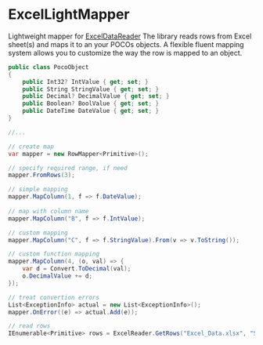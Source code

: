 # ExcelLightMapper
Lightweight mapper for [ExcelDataReader](https://github.com/ExcelDataReader/ExcelDataReader)
The library reads rows from Excel sheet(s) and maps it to an your POCOs objects.
A flexible fluent mapping system allows you to customize the way the row is mapped to an object.
```csharp
public class PocoObject
{
    public Int32? IntValue { get; set; }
    public String StringValue { get; set; }
    public Decimal? DecimalValue { get; set; }
    public Boolean? BoolValue { get; set; }
    public DateTime DateValue { get; set; }
}

//...

// create map
var mapper = new RowMapper<Primitive>();

// specify required range, if need
mapper.FromRows(3);

// simple mapping
mapper.MapColumn(1, f => f.DateValue);
			
// map with column name
mapper.MapColumn("B", f => f.IntValue);

// custom mapping
mapper.MapColumn("C", f => f.StringValue).From(v => v.ToString());

// custom function mapping
mapper.MapColumn(4, (o, val) => {
    var d = Convert.ToDecimal(val);
    o.DecimalValue += d;
});

// treat convertion errors
List<ExceptionInfo> actual = new List<ExceptionInfo>();
mapper.OnError((e) => actual.Add(e));

// read rows
IEnumerable<Primitive> rows = ExcelReader.GetRows("Excel_Data.xlsx", "SheetName", mapper);

```
